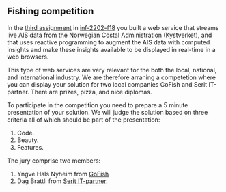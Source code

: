 ## Fishing competition

In the  [third assignment](https://github.com/uit-inf-2202-f18/assignment-3) in [inf-2202-f18](https://uit-inf-2202-f18.github.io/) you built a web service that streams live AIS data from the Norwegian Costal Administration (Kystverket), and that uses reactive programming to augment the AIS data with computed insights and make these insights available to be displayed in real-time in a web browsers.

This type of web services are very relevant for the both the local, national, and international industry. We are therefore arraning a competetion where you can display your solution for two local companies GoFish and Serit IT-partner. There are prizes, pizza, and nice diplomas.

To participate in the competition you need to prepare a 5 minute presentation of your solution. We will judge the solution based on three criteria all of which should be part of the presentation:
1. Code.
2. Beauty.
3. Features.

The jury comprise two members:
1. Yngve Hals Nyheim from [GoFish](https://gofish.no/gofish-pro)
2. Dag Brattli from [Serit IT-partner](https://serit.no/).
